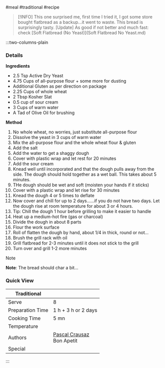 #meal #traditional #recipe

> [!INFO]
> This one surprised me, first time I tried it, I got some store bought flatbread as a backup...it went to waste. This bread is surprisingly tasty.
> \[Update\] As good if not better and much fast: check [Soft Flatbread (No Yeast)](Soft Flatbread No Yeast.md)

:::two-columns-plain

### Details
**Ingredients**

- 2.5 Tsp Active Dry Yeast
- 4.75 Cups of all-purpose flour + some more for dusting
- Additional Gluten as per direction on package
- 2.25 Cups of whole wheat
- 2 Tbsp Kosher Slat
- 0.5 cup of sour cream
- 3 Cups of warm water
- A Tad of Olive Oil for brushing


**Method**

1. No whole wheat, no worries, just substitute all-purpose flour
2. Dissolve the yeast in 3 cups of warm water
3. Mix the all-purpose flour and the whole wheat flour & gluten
4. Add the salt
5. Add the water to get a shaggy dough
6. Cover with plastic wrap and let rest for 20 minutes
7. Add the sour cream
8. Knead well until incorporated and that the dough pulls away from the side. The dough should hold together as a wet ball. This takes about 5 minutes.
9. THe dough should be wet and soft (moisten your hands if it sticks)
10. Cover with a plastic wrap and let rise for 30 minutes
11. Knead the dough 4 or 5 times to deflate
12. Now cover and chill for up to 2 days......if you do not have two days. Let the dough rise at room temperature for about 3 or 4 hours.
13. Tip: Chill the dough 1 hour before grilling to make it easier to handle
14. Heat up a medium-hot fire (gas or charcoal)
15. Divide the dough in about 8 parts
16. Flour the work surface
17. Roll of flatten the dough by hand, about 1/4 in thick, round or not...
18. Brush the grill rack with oil
19. Grill flatbread for 2-3 minutes until it does not stick to the grill
20. Turn over and grill 1-2 more minutes

> [!NOTE]
> **Note**: The bread should char a bit...



### Quick View
| Traditional      |                                                |
| ---------------- | ---------------------------------------------- |
| Serve            | 8                                              |
| Preparation Time | 1 h + 3 h or 2 days                            |
| Cooking Time     | 5 mn                                           |
| Temperature      |                                                |
| Authors          | [Pascal Crausaz](mailto:pascal@askpascal.com)  <br>Bon Apetit |
| Special          |                                                |

:::

